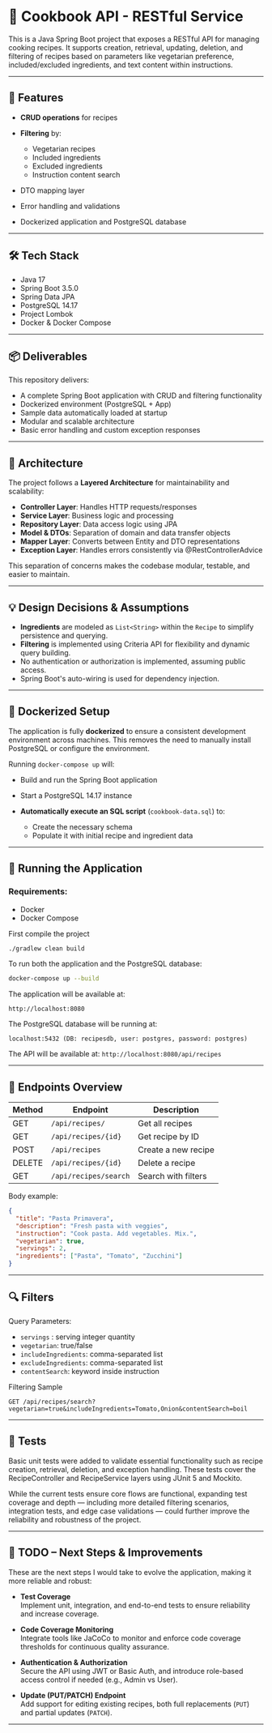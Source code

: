 # 📘 Cookbook API - RESTful Service

This is a Java Spring Boot project that exposes a RESTful API for managing cooking recipes. It supports creation, retrieval, updating, deletion, and filtering of recipes based on parameters like vegetarian preference, included/excluded ingredients, and text content within instructions.

---

## 🚀 Features

* **CRUD operations** for recipes
* **Filtering** by:

    * Vegetarian recipes
    * Included ingredients
    * Excluded ingredients
    * Instruction content search
* DTO mapping layer
* Error handling and validations
* Dockerized application and PostgreSQL database

---

## 🛠️ Tech Stack

* Java 17
* Spring Boot 3.5.0
* Spring Data JPA
* PostgreSQL 14.17
* Project Lombok
* Docker & Docker Compose

---

## 📦 Deliverables

This repository delivers:
- A complete Spring Boot application with CRUD and filtering functionality
- Dockerized environment (PostgreSQL + App)
- Sample data automatically loaded at startup
- Modular and scalable architecture
- Basic error handling and custom exception responses

---

## 🧱 Architecture

The project follows a **Layered Architecture** for maintainability and scalability:

* **Controller Layer**: Handles HTTP requests/responses
* **Service Layer**: Business logic and processing
* **Repository Layer**: Data access logic using JPA
* **Model & DTOs**: Separation of domain and data transfer objects
* **Mapper Layer**: Converts between Entity and DTO representations
* **Exception Layer**: Handles errors consistently via @RestControllerAdvice

This separation of concerns makes the codebase modular, testable, and easier to maintain.

---
## 💡 Design Decisions & Assumptions

* **Ingredients** are modeled as `List<String>` within the `Recipe` to simplify persistence and querying.
* **Filtering** is implemented using Criteria API for flexibility and dynamic query building.
* No authentication or authorization is implemented, assuming public access.
* Spring Boot's auto-wiring is used for dependency injection.

---

## 🐳 Dockerized Setup

The application is fully **dockerized** to ensure a consistent development environment across machines. This removes the need to manually install PostgreSQL or configure the environment.

Running `docker-compose up` will:

* Build and run the Spring Boot application
* Start a PostgreSQL 14.17 instance
* **Automatically execute an SQL script** (`cookbook-data.sql`) to:

    * Create the necessary schema
    * Populate it with initial recipe and ingredient data


---

## 🧪 Running the Application

### Requirements:

* Docker
* Docker Compose

First compile the project
```bash
./gradlew clean build
```


To run both the application and the PostgreSQL database:

```bash
docker-compose up --build
```

The application will be available at:

```
http://localhost:8080
```

The PostgreSQL database will be running at:

```
localhost:5432 (DB: recipesdb, user: postgres, password: postgres)
```

The API will be available at: `http://localhost:8080/api/recipes`

---

## 🧪 Endpoints Overview

| Method | Endpoint              | Description         |
| ------ | --------------------- | ------------------- |
| GET    | `/api/recipes/`       | Get all recipes     |
| GET    | `/api/recipes/{id}`   | Get recipe by ID    |
| POST   | `/api/recipes`        | Create a new recipe |
| DELETE | `/api/recipes/{id}`   | Delete a recipe     |
| GET    | `/api/recipes/search` | Search with filters |

Body example:

```json
{
  "title": "Pasta Primavera",
  "description": "Fresh pasta with veggies",
  "instruction": "Cook pasta. Add vegetables. Mix.",
  "vegetarian": true,
  "servings": 2,
  "ingredients": ["Pasta", "Tomato", "Zucchini"]
}
```
---

## 🔍 Filters
Query Parameters:

* `servings` : serving integer quantity
* `vegetarian`: true/false
* `includeIngredients`: comma-separated list
* `excludeIngredients`: comma-separated list
* `contentSearch`: keyword inside instruction


Filtering Sample


```
GET /api/recipes/search?vegetarian=true&includeIngredients=Tomato,Onion&contentSearch=boil
```

---

## 🧪 Tests

Basic unit tests were added to validate essential functionality such as recipe creation, retrieval, deletion, and exception handling. These tests cover the RecipeController and RecipeService layers using JUnit 5 and Mockito.

While the current tests ensure core flows are functional, expanding test coverage and depth — including more detailed filtering scenarios, integration tests, and edge case validations — could further improve the reliability and robustness of the project.

---

## 🧾 TODO – Next Steps & Improvements

These are the next steps I would take to evolve the application, making it more reliable and robust:

-  **Test Coverage**  
  Implement unit, integration, and end-to-end tests to ensure reliability and increase coverage.

-  **Code Coverage Monitoring**  
  Integrate tools like JaCoCo to monitor and enforce code coverage thresholds for continuous quality assurance.

-  **Authentication & Authorization**  
  Secure the API using JWT or Basic Auth, and introduce role-based access control if needed (e.g., Admin vs User).

-  **Update (PUT/PATCH) Endpoint**  
  Add support for editing existing recipes, both full replacements (`PUT`) and partial updates (`PATCH`).


---
